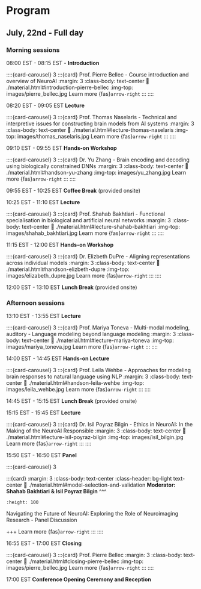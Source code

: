 
# Program

## July, 22nd - Full day

### Morning sessions
08:00 EST - 08:15 EST - **Introduction**

::::{card-carousel} 3
:::{card} Prof. Pierre Bellec - Course introduction and overview of NeuroAI
:margin: 3
:class-body: text-center
:link: ./material.html#introduction-pierre-bellec
:img-top: images/pierre_bellec.jpg
Learn more {fas}`arrow-right`
:::
::::

08:20 EST - 09:05 EST **Lecture**

::::{card-carousel} 3
:::{card} Prof. Thomas Naselaris - Technical and interpretive issues for constructing brain models from AI systems
:margin: 3
:class-body: text-center
:link: ./material.html#lecture-thomas-naselaris
:img-top: images/thomas_naselaris.jpg
Learn more {fas}`arrow-right`
:::
::::


09:10 EST - 09:55 EST **Hands-on Workshop**

::::{card-carousel} 3
:::{card} Dr. Yu Zhang - Brain encoding and decoding using biologically constrained DNNs
:margin: 3
:class-body: text-center
:link: ./material.html#handson-yu-zhang
:img-top: images/yu_zhang.jpg
Learn more {fas}`arrow-right`
:::
::::

09:55 EST - 10:25 EST **Coffee Break** (provided onsite)

10:25 EST - 11:10 EST **Lecture**

::::{card-carousel} 3
:::{card} Prof. Shahab Bakhtiari - Functional specialisation in biological and artificial neural networks
:margin: 3
:class-body: text-center
:link: ./material.html#lecture-shahab-bakhtiari
:img-top: images/shahab_bakhtiari.jpg
Learn more {fas}`arrow-right`
:::
::::

11:15 EST - 12:00 EST **Hands-on Workshop**

::::{card-carousel} 3
:::{card} Dr. Elizbeth DuPre - Aligning representations across individual models
:margin: 3
:class-body: text-center
:link: ./material.html#handson-elizbeth-dupre
:img-top: images/elizabeth_dupre.jpg
Learn more {fas}`arrow-right`
:::
::::

12:00 EST - 13:10 EST **Lunch Break** (provided onsite)


### Afternoon sessions

13:10 EST - 13:55 EST **Lecture**

::::{card-carousel} 3
:::{card} Prof. Mariya Toneva - Multi-modal modeling, auditory - Language modeling beyond language modeling
:margin: 3
:class-body: text-center
:link: ./material.html#lecture-mariya-toneva
:img-top: images/mariya_toneva.jpg
Learn more {fas}`arrow-right`
:::
::::

14:00 EST - 14:45 EST **Hands-on Lecture**

::::{card-carousel} 3
:::{card} Prof. Leila Wehbe - Approaches for modeling brain responses to natural language using NLP
:margin: 3
:class-body: text-center
:link: ./material.html#handson-leila-wehbe
:img-top: images/leila_wehbe.jpg
Learn more {fas}`arrow-right`
:::
::::

14:45 EST - 15:15 EST **Lunch Break** (provided onsite)

15:15 EST - 15:45 EST **Lecture**

::::{card-carousel} 3
:::{card} Dr. Isil Poyraz Bilgin - Ethics in NeuroAI: In the Making of the NeuroAI Responsible
:margin: 3
:class-body: text-center
:link: ./material.html#lecture-isil-poyraz-bilgin
:img-top: images/isil_bilgin.jpg
Learn more {fas}`arrow-right`
:::
::::

15:50 EST - 16:50 EST **Panel**

::::{card-carousel} 3

:::{card}
:margin: 3
:class-body: text-center
:class-header: bg-light text-center
:link: ./material.html#model-selection-and-validation
**Moderator: Shahab Bakhtiari & Isil Poyraz Bilgin**
^^^
```{image} images/logo.png
:height: 100
```
Navigating the Future of NeuroAI: Exploring the Role of Neuroimaging Research - Panel Discussion

+++
Learn more {fas}`arrow-right`
:::
::::

16:55 EST - 17:00 EST **Closing**

::::{card-carousel} 3
:::{card} Prof. Pierre Bellec
:margin: 3
:class-body: text-center
:link: ./material.html#closing-pierre-bellec
:img-top: images/pierre_bellec.jpg
Learn more {fas}`arrow-right`
:::
::::

17:00 EST **Conference Opening Ceremony and Reception**
